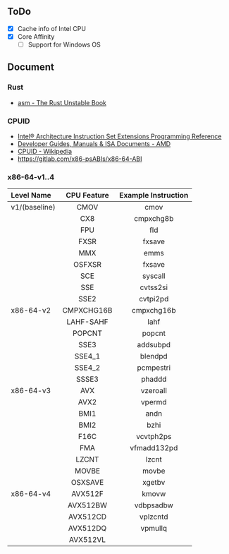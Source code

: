 ## ToDo

 * [x] Cache info of Intel CPU 
 * [x] Core Affinity
    * [ ] Support for Windows OS

## Document
### Rust
 * [asm - The Rust Unstable Book](https://doc.rust-lang.org/beta/unstable-book/library-features/asm.html)
### CPUID
 * [Intel® Architecture Instruction Set Extensions Programming Reference](https://software.intel.com/content/www/us/en/develop/download/intel-architecture-instruction-set-extensions-programming-reference.html)
 * [Developer Guides, Manuals & ISA Documents - AMD](https://developer.amd.com/resources/developer-guides-manuals/)
 * [CPUID - Wikipedia](https://en.wikipedia.org/wiki/CPUID)
 * <https://gitlab.com/x86-psABIs/x86-64-ABI>

### x86-64-v1..4

| Level Name | CPU Feature | Example Instruction |
| :-- | :--: | :--: |
| v1/(baseline) | CMOV  | cmov |
|               | CX8   | cmpxchg8b |
|               | FPU   | fld |
|               | FXSR  | fxsave |
|               | MMX   | emms |
|               | OSFXSR | fxsave |
|               | SCE | syscall |
|               | SSE | cvtss2si |
|               | SSE2 | cvtpi2pd |
| x86-64-v2     | CMPXCHG16B    | cmpxchg16b |
|               | LAHF-SAHF     | lahf |
|               | POPCNT        | popcnt |
|               | SSE3          | addsubpd |
|               | SSE4_1        | blendpd |
|               | SSE4_2        | pcmpestri |
|               | SSSE3         | phaddd |
| x86-64-v3     | AVX       | vzeroall |
|               | AVX2      | vpermd |
|               | BMI1      | andn |
|               | BMI2      | bzhi |
|               | F16C      | vcvtph2ps |
|               | FMA       | vfmadd132pd |
|               | LZCNT     | lzcnt |
|               | MOVBE     | movbe |
|               | OSXSAVE   | xgetbv |
| x86-64-v4     | AVX512F   | kmovw |
|               | AVX512BW  | vdbpsadbw |
|               | AVX512CD  | vplzcntd |
|               | AVX512DQ  | vpmullq |
|               | AVX512VL  | |
